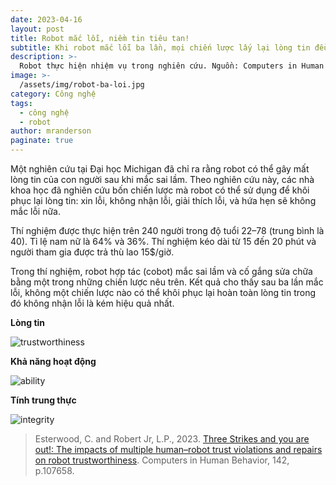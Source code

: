 ```yaml
---
date: 2023-04-16
layout: post
title: Robot mắc lỗi, niềm tin tiêu tan!
subtitle: Khi robot mắc lỗi ba lần, mọi chiến lược lấy lại lòng tin đều không có hiệu quả tuyệt đối.
description: >-
  Robot thực hiện nhiệm vụ trong nghiên cứu. Nguồn: Computers in Human Behavior.
image: >-
  /assets/img/robot-ba-loi.jpg
category: Công nghệ
tags:
  - công nghệ
  - robot
author: mranderson
paginate: true
---
```


Một nghiên cứu tại Đại học Michigan đã chỉ ra rằng robot có thể gây mất lòng tin của con người sau khi mắc sai lầm. Theo nghiên cứu này, các nhà khoa học đã nghiên cứu bốn chiến lược mà robot có thể sử dụng để khôi phục lại lòng tin: xin lỗi, không nhận lỗi, giải thích lỗi, và hứa hẹn sẽ không mắc lỗi nữa.

Thí nghiệm được thực hiện trên 240 người trong độ tuổi 22–78 (trung bình là 40). Tỉ lệ nam nữ là 64% và 36%. Thí nghiệm kéo dài từ 15 đến 20 phút và người tham gia được trả thù lao 15$/giờ.

Trong thí nghiệm, robot hợp tác (cobot) mắc sai lầm và cố gắng sửa chữa bằng một trong những chiến lược nêu trên. Kết quả cho thấy sau ba lần mắc lỗi, không một chiến lược nào có thể khôi phục lại hoàn toàn lòng tin trong đó không nhận lỗi là kém hiệu quả nhất.

**Lòng tin**

![trustworthiness](https://ars.els-cdn.com/content/image/1-s2.0-S0747563223000092-gr5.jpg)

**Khả năng hoạt động**

![ability](https://ars.els-cdn.com/content/image/1-s2.0-S0747563223000092-gr6.jpg)

**Tính trung thực**

![integrity](https://ars.els-cdn.com/content/image/1-s2.0-S0747563223000092-gr7.jpg)


> Esterwood, C. and Robert Jr, L.P., 2023. [Three Strikes and you are out!: The impacts of multiple human–robot trust violations and repairs on robot trustworthiness](https://doi.org/10.1016/j.chb.2023.107658). Computers in Human Behavior, 142, p.107658.


